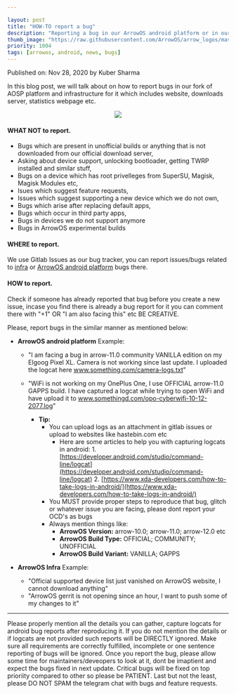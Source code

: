 ```yaml
---

layout: post
title: "HOW-TO report a bug"
description: "Reporting a bug in our ArrowOS android platform or in our Infra"
thumb_image: "https://raw.githubusercontent.com/ArrowOS/arrow_logos/master/logcatorgtfo.jpg"
priority: 1004
tags: [arrowos, android, news, bugs]
---
```


Published on: Nov 28, 2020 by Kuber Sharma<br>

<style type="text/css" media="Screen">
 . Dropcap {
  color: #42f5aa;
  float: left;
  font-size: 69px;
  line-height: 30px;
  padding-top: 4px;
  padding-right: 8px;
  padding-left: 3px;
}
</style>

<span class="Dropcap">I</span>n this blog post, we will talk about on how to report bugs in our fork of AOSP platform and infrastructure for it which includes website, downloads server, statistics webpage etc.

<center><img src="https://raw.githubusercontent.com/ArrowOS/arrow_logos/master/logcatorgtfo.jpg"></center>

#### WHAT NOT to report.

* Bugs which are present in unofficial builds or anything that is not downloaded from our official download server,
* Asking about device support, unlocking bootloader, getting TWRP installed and similar stuff,
* Bugs on a device which has root privelleges from SuperSU, Magisk, Magisk Modules etc,
* Isues which suggest feature requests,
* Issues which suggest supporting a new device which we do not own,
* Bugs which arise after replacing default apps,
* Bugs which occur in third party apps,
* Bugs in devices we do not support anymore
* Bugs in ArrowOS experimental builds

#### WHERE to report.

We use Gitlab Issues as our bug tracker, you can report issues/bugs related to [infra](https://gitlab.com/arrowos-support/issues/infrastructure/-/issues/new) or [ArrowOS android platform](https://gitlab.com/arrowos-support/issues/android/-/issues/new) bugs there.

#### HOW to report.

Check if someone has already reported that bug before you create a new issue, incase you find there is already a bug report for it you can comment there with "+1" OR "I am also facing this" etc BE CREATIVE.

Please, report bugs in the similar manner as mentioned below:

* **ArrowOS android platform**
Example:
    * "I am facing a bug in arrow-11.0 community VANILLA edition on my Elgoog Pixel XL. Camera is not working since last update. I uploaded the logcat here www.something.com/camera-logs.txt"
    * "WiFi is not working on my OnePlus One, I use OFFICIAL arrow-11.0 GAPPS build. I have captured a logcat while trying to open WiFi and have upload it to www.somethingd.com/opo-cyberwifi-10-12-2077.log"

        * **Tip:**
            * You can upload logs as an attachment in gitlab issues or upload to websites like hastebin.com etc
                * Here are some articles to help you with capturing logcats in android:
                            1. [https://developer.android.com/studio/command-line/logcat](https://developer.android.com/studio/command-line/logcat)
                            2. [https://www.xda-developers.com/how-to-take-logs-in-android/](https://www.xda-developers.com/how-to-take-logs-in-android/)
            * You MUST provide proper steps to reproduce that bug, glitch or whatever issue you are facing, please dont report your OCD's as bugs
            * Always mention things like:
                * **ArrowOS Version:** arrow-10.0; arrow-11.0; arrow-12.0 etc
                * **ArrowOS Build Type:** OFFICIAL; COMMUNITY; UNOFFICIAL
                * **ArrowOS Build Variant:** VANILLA; GAPPS

* **ArrowOS Infra**
Example:
    * "Official supported device list just vanished on ArrowOS website, I cannot download anything"
    * "ArrowOS gerrit is not opening since an hour, I want to push some of my changes to it"

***
Please properly mention all the details you can gather, capture logcats for android bug reports after reproducing it. If you do not mention the details or if logcats are not provided such reports will be DIRECTLY ignored. Make sure all requirements are correctly fulfilled, incomplete or one sentence reporting of bugs will be ignored. Once you report the bug, please allow some time for maintainers/deveopers to look at it, dont be imaptient and expect the bugs fixed in next update. Critical bugs will be fixed on top prioriity compared to other so please be PATIENT. Last but not the least, please DO NOT SPAM the telegram chat with bugs and feature requests.

